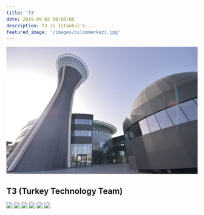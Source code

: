 ```yaml
---
title: 'T3'
date: 2019-09-02 00:00:00
description: T3 is Istanbul's....
featured_image: '/images/bilimmerkezi.jpg'
---
```


![](/images/bilimmerkezi.jpg)

## T3 (Turkey Technology Team)

<div class="gallery" data-columns="3">
    <img src="/images/t3-1.jpg">
    <img src="/images/t3-2.jpg">
    <img src="/images/t3-3.jpg">
    <img src="/images/t3-4.jpg">
    <img src="/images/t3-5.jpg">
    <img src="/images/t3-6.jpg">
</div>

